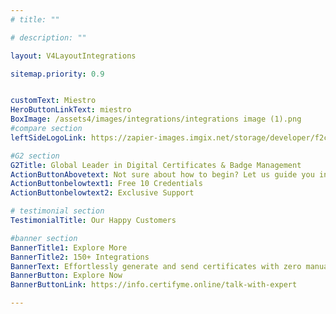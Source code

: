 ```yaml
---
# title: ""

# description: ""

layout: V4LayoutIntegrations

sitemap.priority: 0.9


customText: Miestro
HeroButtonLinkText: miestro
BoxImage: /assets4/images/integrations/integrations image (1).png
#compare section
leftSideLogoLink: https://zapier-images.imgix.net/storage/developer/f2cd69eebe53005394d48684d85393c0.png?auto=format&ixlib=react-9.8.0&fit=crop&q=50&w=60&h=60&dpr=1

#G2 section
G2Title: Global Leader in Digital Certificates & Badge Management
ActionButtonAbovetext: Not sure about how to begin? Let us guide you in the right direction!
ActionButtonbelowtext1: Free 10 Credentials
ActionButtonbelowtext2: Exclusive Support

# testimonial section
TestimonialTitle: Our Happy Customers   

#banner section
BannerTitle1: Explore More
BannerTitle2: 150+ Integrations
BannerText: Effortlessly generate and send certificates with zero manual intervention using the most advanced digital credential management software of 2023.
BannerButton: Explore Now
BannerButtonLink: https://info.certifyme.online/talk-with-expert

---
```


